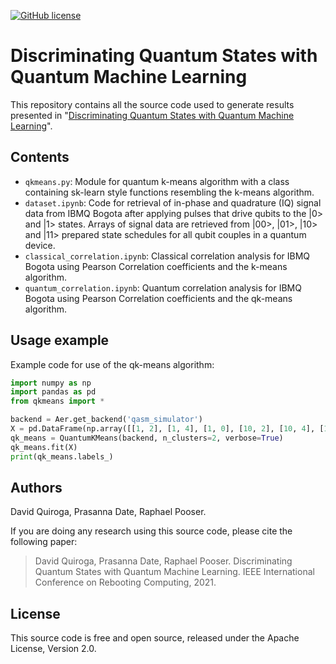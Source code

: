 [![GitHub license](https://img.shields.io/github/license/Raijeku/discriminating-quantum-states)](https://github.com/Raijeku/discriminating-quantum-states/blob/main/LICENSE)


# Discriminating Quantum States with Quantum Machine Learning

This repository contains all the source code used to generate results presented in "[Discriminating Quantum States with Quantum Machine Learning](https://qce.quantum.ieee.org/posters-program/#ps14)".

## Contents

* ``qkmeans.py``: Module for quantum k-means algorithm with a class containing sk-learn style functions resembling the k-means algorithm.
* ``dataset.ipynb``: Code for retrieval of in-phase and quadrature (IQ) signal data from IBMQ Bogota after applying pulses that drive qubits to the |0> and |1> states. Arrays of signal data are retrieved from |00>, |01>, |10> and |11> prepared state schedules for all qubit couples in a quantum device.
* ``classical_correlation.ipynb``: Classical correlation analysis for IBMQ Bogota using Pearson Correlation coefficients and the k-means algorithm.
* ``quantum_correlation.ipynb``: Quantum correlation analysis for IBMQ Bogota using Pearson Correlation coefficients and the qk-means algorithm.

## Usage example
   
Example code for use of the qk-means algorithm:

```python
import numpy as np
import pandas as pd
from qkmeans import *

backend = Aer.get_backend('qasm_simulator')
X = pd.DataFrame(np.array([[1, 2], [1, 4], [1, 0], [10, 2], [10, 4], [10, 0]]))
qk_means = QuantumKMeans(backend, n_clusters=2, verbose=True)
qk_means.fit(X)
print(qk_means.labels_) 
```

## Authors

David Quiroga, Prasanna Date, Raphael Pooser.

If you are doing any research using this source code, please cite the following paper:

> David Quiroga, Prasanna Date, Raphael Pooser. Discriminating Quantum States with Quantum Machine Learning. IEEE International Conference on Rebooting Computing, 2021.
      
## License

This source code is free and open source, released under the Apache License, Version 2.0.
   
